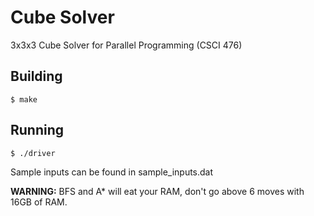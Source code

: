 # Cube Solver

3x3x3 Cube Solver for Parallel Programming (CSCI 476)

**Building**
----------------------------------
    $ make

**Running**
----------------------------------
    $ ./driver

Sample inputs can be found in sample_inputs.dat

**WARNING:** BFS and A* will eat your RAM, don't go above 6 moves with 16GB of RAM.
